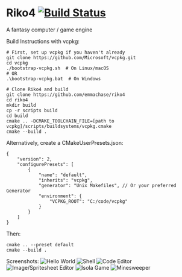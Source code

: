 # Riko4 [![Build Status](https://travis-ci.org/emmachase/Riko4.svg?branch=master)](https://travis-ci.org/emmachase/Riko4)

A fantasy computer / game engine

Build Instructions with vcpkg:

```
# First, set up vcpkg if you haven't already
git clone https://github.com/Microsoft/vcpkg.git
cd vcpkg
./bootstrap-vcpkg.sh  # On Linux/macOS
# OR
.\bootstrap-vcpkg.bat  # On Windows

# Clone Riko4 and build
git clone https://github.com/emmachase/riko4
cd riko4
mkdir build
cp -r scripts build
cd build
cmake .. -DCMAKE_TOOLCHAIN_FILE=[path to vcpkg]/scripts/buildsystems/vcpkg.cmake
cmake --build .
```

Alternatively, create a CMakeUserPresets.json:

```jsonc
{
    "version": 2,
    "configurePresets": [
        {
            "name": "default",
            "inherits": "vcpkg",
            "generator": "Unix Makefiles", // Or your preferred Generator
            "environment": {
                "VCPKG_ROOT": "C:/code/vcpkg"
            }
        }
    ]
}
```

Then:
```
cmake .. --preset default
cmake --build .
```

Screenshots:
![Hello World](https://its-em.ma/and-her-thirsty-stitch.jfif)
![Shell](https://its-em.ma/and-her-internal-shoe.jfif)
![Code Editor](https://its-em.ma/and-her-whispering-father.jfif)
![Image/Spritesheet Editor](https://its-em.ma/and-her-spiffy-hen.jfif)
![Isola Game](https://its-em.ma/and-her-naive-sleep.jfif)
![Minesweeper](https://its-em.ma/and-her-wacky-belief.jfif)
